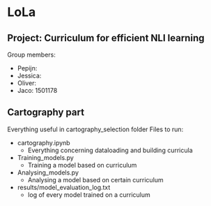 # LoLa

## Project: Curriculum for efficient NLI learning
Group members:
  - Pepijn: 
  - Jessica: 
  - Oliver:
  - Jaco: 1501178

## Cartography part
Everything useful in cartography_selection folder
Files to run:
- cartography.ipynb
    - Everything concerning dataloading and building curricula
- Training_models.py
    - Training a model based on curriculum
- Analysing_models.py
    - Analysing a model based on certain curriculum
- results/model_evaluation_log.txt
    - log of every model trained on a curriculum
    